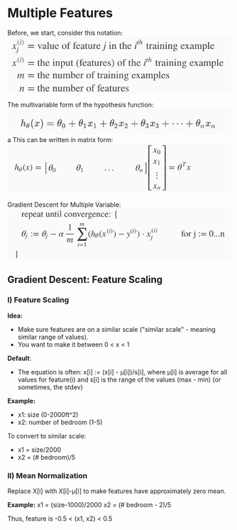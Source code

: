 # Multiple Features

Before, we start, consider this notation:
![multivariate_notation](./img/multivariate_notation.png)

The multivariable form of the hypothesis function:
![multivariate_hypothesis](./img/multivariate_hypothesis.png)
a
This can be written in matrix form:
![multivariate_hypothesis_matrix](./img/multivariate_hypothesis_matrix.png)

Gradient Descent for Multiple Variable:
![multivariate_gradient_descent](./img/multivariate_gradient_descent.png)


## Gradient Descent: Feature Scaling

### I) Feature Scaling
**Idea:** 
 - Make sure features are on a similar scale ("similar scale" - meaning similar range of values).
 - You want to make it between 0 < x < 1

**Default**:
 - The equation is often: x[i] := (x[i] - μ[i])/s[i], where μ[i] is average for all values for feature(i) and s[i] is the range of the values (max - min) (or sometimes, the stdev)

**Example:**
 - x1: size (0-2000ft^2)
 - x2: number of bedroom (1-5)

To convert to similar scale:
 - x1 = size/2000
 - x2 = (# bedroom)/5

### II) Mean Normalization
Replace X[i] with X[i]-μ[i] to make features have approximately zero mean.

**Example:**
x1 = (size-1000)/2000
x2 = (# bedroom - 2)/5 

Thus, feature is -0.5 < (x1, x2) < 0.5


